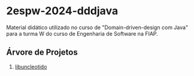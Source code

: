 # 2espw-2024-dddjava
Material didático utilizado no curso de "Domain-driven-design com Java" para a turma W do curso de Engenharia de Software na FIAP.

## Árvore de Projetos

1. [libuncleotido](libuncletidio/PROBLEM.md)